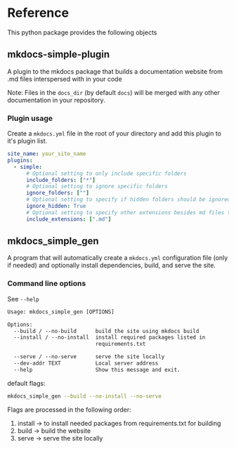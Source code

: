 # Reference

This python package provides the following objects

## mkdocs-simple-plugin

A plugin to the mkdocs package that builds a documentation website from .md files interspersed with in your code

Note: Files in the `docs_dir` (by default `docs`) will be merged with any other documentation in your repository.

### Plugin usage

Create a `mkdocs.yml` file in the root of your directory and add this plugin to it's plugin list.

```yaml
site_name: your_site_name
plugins:
  - simple:
      # Optional setting to only include specific folders
      include_folders: ["*"]
      # Optional setting to ignore specific folders
      ignore_folders: [""]
      # Optional setting to specify if hidden folders should be ignored
      ignore_hidden: True
      # Optional setting to specify other extensions besides md files to be copied
      include_extensions: [".md"]
```

## mkdocs_simple_gen

A program that will automatically create a `mkdocs.yml` configuration file (only if needed) and optionally install dependencies, build, and serve the site.

### Command line options

See `--help`

```txt
Usage: mkdocs_simple_gen [OPTIONS]

Options:
  --build / --no-build      build the site using mkdocs build
  --install / --no-install  install required packages listed in
                            requirements.txt

  --serve / --no-serve      serve the site locally
  --dev-addr TEXT           Local server address
  --help                    Show this message and exit.
```

default flags:

```bash
mkdocs_simple_gen --build --no-install --no-serve
```

Flags are processed in the following order:

1. install -> to install needed packages from requirements.txt for building
2. build -> build the website
3. serve -> serve the site locally
